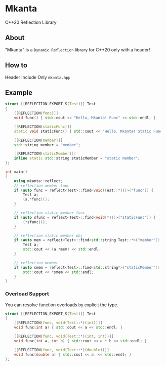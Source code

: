 # Mkanta
C++20 Reflection Library

## About

"Mkanta" is a `Dynamic Reflection` library for C++20 only with a header!

## How to

Header Include Only `mkanta.hpp`

## Example

```cpp
struct [[REFLECTION_EXPORT_S(Test)]] Test
{
    [[REFLECTION(func)]]
    void func() { std::cout << "Hello, Mkanta! Func" << std::endl; }

    [[REFLECTION(staticFunc)]]
    static void staticFunc() { std::cout << "Hello, Mkanta! Static Func" << std::endl; }

    [[REFLECTION(member)]]
    std::string member = "member";

    [[REFLECTION(staticMember)]]
    inline static std::string staticMember = "static member";
};

int main()
{
    using mkanta::reflect;
    // reflection member func
    if (auto func = reflect<Test>::find<void(Test::*)()>("func")) {
        Test a;
        (a.*func)();
    }

    // reflection static member func
    if (auto sfunc = reflect<Test>::find<void(*)()>("staticFunc")) {
        (*sfunc)();
    }

    // reflection static member obj
    if (auto mem = reflect<Test>::find<std::string Test::*>("member")) {
        Test a;
        std::cout << (a.*mem) << std::endl;
    }

    // reflection member
    if (auto smem = reflect<Test>::find<std::string*>("staticMember")) {
        std::cout << *smem << std::endl;
    }
}
```
### Overload Support

You can resolve function overloads by explicit the type.

```cpp
struct [[REFLECTION_EXPORT_S(Test)]] Test
{
    [[REFLECTION(func, void(Test::*)(int))]]
    void func(int a) { std::cout << a << std::endl; }

    [[REFLECTION(func, void(Test::*)(int, int))]]
    void func(int a, int b) { std::cout << a * b << std::endl; }

    [[REFLECTION(func, void(Test::*)(double))]]
    void func(double a) { std::cout << a  << std::endl; }
};
```